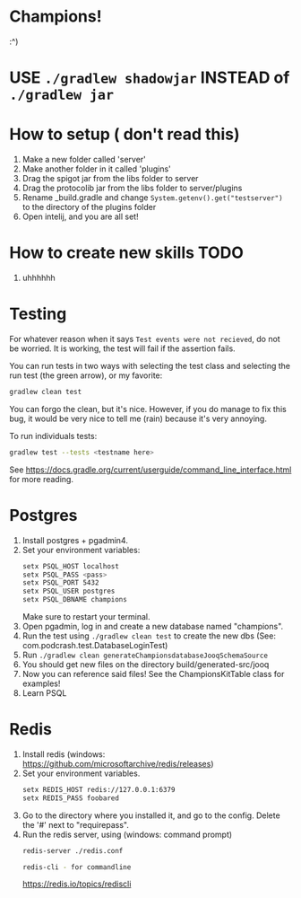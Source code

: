 # Champions!

:^)

# USE `./gradlew shadowjar` INSTEAD of `./gradlew jar`

# How to setup ( don't read this)

1. Make a new folder called 'server'
2. Make another folder in it called 'plugins'
3. Drag the spigot jar from the libs folder to server
4. Drag the protocolib jar from the libs folder to server/plugins
5. Rename _build.gradle and change `System.getenv().get("testserver")` to the directory of the plugins folder
6. Open intelij, and you are all set!

# How to create new skills TODO
1. uhhhhhh

# Testing

For whatever reason when it says `Test events were not recieved`, do not be worried. It is working, the test will fail if the assertion fails.

You can run tests in two ways with selecting the test class and selecting the run test (the green arrow), or my favorite:
```bash
gradlew clean test
```

You can forgo the clean, but it's nice. However, if you do manage to fix this bug, it would be very nice to tell me (rain) because it's very annoying.

To run individuals tests:
```bash
gradlew test --tests <testname here>
```

See https://docs.gradle.org/current/userguide/command_line_interface.html for more reading.

# Postgres
1. Install postgres + pgadmin4.
2. Set your environment variables:
    ```bash
    setx PSQL_HOST localhost
    setx PSQL_PASS <pass>
    setx PSQL_PORT 5432
    setx PSQL_USER postgres
    setx PSQL_DBNAME champions
    ```
    Make sure to restart your terminal.
3. Open pgadmin, log in and create a new database named "champions".
4. Run the test using `./gradlew clean test` to create the new dbs (See: com.podcrash.test.DatabaseLoginTest)
5. Run `./gradlew clean generateChampionsdatabaseJooqSchemaSource`
6. You should get new files on the directory build/generated-src/jooq
7. Now you can reference said files! See the ChampionsKitTable class for examples!
8. Learn PSQL

# Redis

1. Install redis (windows: https://github.com/microsoftarchive/redis/releases)
2. Set your environment variables.
    ```bash
    setx REDIS_HOST redis://127.0.0.1:6379
    setx REDIS_PASS foobared
    ``` 
3. Go to the directory where you installed it, and go to the config. Delete the '#' next to "requirepass".
4. Run the redis server, using (windows: command prompt) 
    ```bash
    redis-server ./redis.conf
    
    redis-cli - for commandline  
    ```
    https://redis.io/topics/rediscli